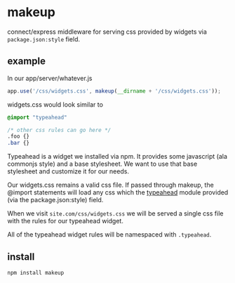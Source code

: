 # makeup

connect/express middleware for serving css provided by widgets via `package.json:style` field.

## example

In our app/server/whatever.js

```javascript
app.use('/css/widgets.css', makeup(__dirname + '/css/widgets.css'));
```

widgets.css would look similar to
```css
@import "typeahead"

/* other css rules can go here */
.foo {}
.bar {}
```

Typeahead is a widget we installed via npm. It provides some javascript (ala commonjs style) and a base stylesheet. We want to use that base stylesheet and customize it for our needs.

Our widgets.css remains a valid css file. If passed through makeup, the @import statements will load any css which the [typeahead](https://github.com/shtylman/typeahead) module provided (via the package.json:style) field.

When we visit `site.com/css/widgets.css` we will be served a single css file with the rules for our typeahead widget.

All of the typeahead widget rules will be namespaced with `.typeahead`.

## install

```
npm install makeup
```
